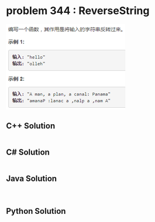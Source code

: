 
# problem 344 : ReverseString

<img src="https://github.com/Peefy/PeefyLeetCode/blob/master/doc/301-400/344.ReverseString/problem.png"/>

## C++ Solution

```c++


```

## C# Solution

```csharp


```

## Java Solution

```java



```

## Python Solution

```python



```




